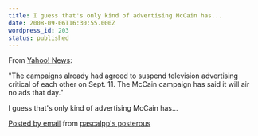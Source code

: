 ```yaml
---
title: I guess that's only kind of advertising McCain has...
date: 2008-09-06T16:30:55.000Z
wordpress_id: 203
status: published
---
```


From [Yahoo! News](http://news.yahoo.com/s/ap/20080906/ap%5Fon%5Fel%5Fpr/candidates%5Fsept11):

"The campaigns already had agreed to suspend television advertising critical of each other on Sept. 11\. The McCain campaign has said it will air no ads that day."

I guess that's only kind of advertising McCain has...

[Posted by email](http://posterous.com) from [pascalpp's posterous](http://pascalpp.posterous.com/i-guess-thats-only-kind-of-adv)
